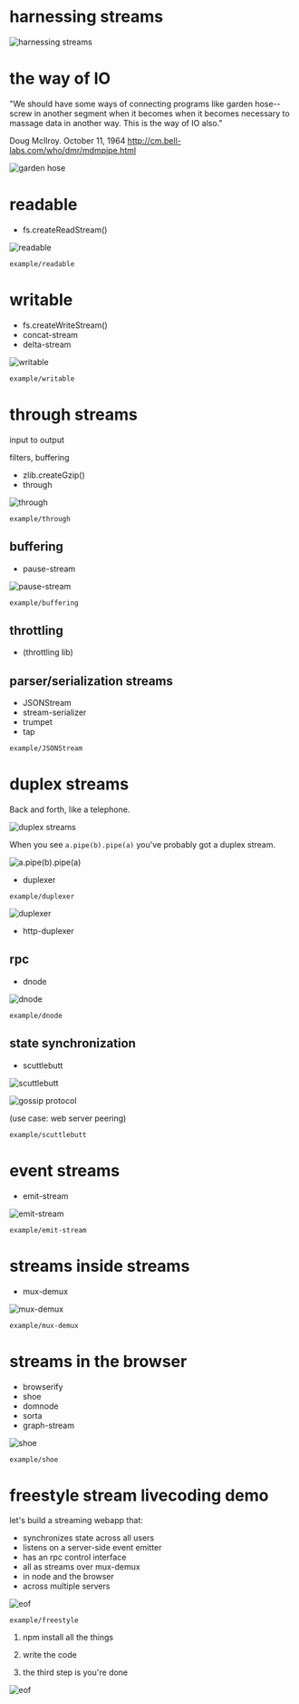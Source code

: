 # harnessing streams

![harnessing streams](images/harnessing_streams.png)

# the way of IO

"We should have some ways of connecting programs like garden hose--screw in
another segment when it becomes when it becomes necessary to massage data in
another way. This is the way of IO also."

Doug McIlroy. October 11, 1964
http://cm.bell-labs.com/who/dmr/mdmpipe.html

![garden hose](images/garden_hose.png)

# readable

* fs.createReadStream()

![readable](images/readable.png)

`example/readable`

# writable

* fs.createWriteStream()
* concat-stream
* delta-stream

![writable](images/writable.png)

`example/writable`

# through streams

input to output

filters, buffering

* zlib.createGzip()
* through

![through](images/through.png)

`example/through`

## buffering

* pause-stream

![pause-stream](images/pause_stream.png)

`example/buffering`

## throttling

* (throttling lib)

## parser/serialization streams

* JSONStream
* stream-serializer
* trumpet
* tap

`example/JSONStream`

# duplex streams

Back and forth, like a telephone.

![duplex streams](images/duplex_streams.png)

When you see `a.pipe(b).pipe(a)` you've probably got a duplex stream.

![a.pipe(b).pipe(a)](images/a_pipe_b_pipe_a.png)

* duplexer

`example/duplexer`

![duplexer](images/duplexer.png)

* http-duplexer

## rpc

* dnode

![dnode](images/dnode.png)

`example/dnode`

## state synchronization

* scuttlebutt

![scuttlebutt](images/scuttlebutt.png)

![gossip protocol](images/gossip_protocol.png)

(use case: web server peering)

`example/scuttlebutt`

# event streams

* emit-stream

![emit-stream](images/emit_stream.gif)

`example/emit-stream`

# streams inside streams

* mux-demux

![mux-demux](images/mux-demux.png)

`example/mux-demux`

# streams in the browser

* browserify
* shoe
* domnode
* sorta
* graph-stream

![shoe](images/shoe.png)

`example/shoe`

# freestyle stream livecoding demo

let's build a streaming webapp that:
* synchronizes state across all users
* listens on a server-side event emitter
* has an rpc control interface
* all as streams over mux-demux
* in node and the browser
* across multiple servers

![eof](images/freestyle.png)

`example/freestyle`

1. npm install all the things

2. write the code

3. the third step is you're done

![eof](images/process_exit.png)
